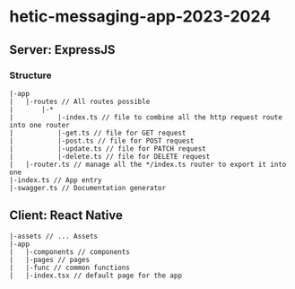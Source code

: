 # hetic-messaging-app-2023-2024

## Server: ExpressJS

### Structure

```
|-app
|   |-routes // All routes possible
|       |-*
|           |-index.ts // file to combine all the http request route into one router
|           |-get.ts // file for GET request
|           |-post.ts // file for POST request
|           |-update.ts // file for PATCH request
|           |-delete.ts // file for DELETE request
|   |-router.ts // manage all the */index.ts router to export it into one
|-index.ts // App entry
|-swagger.ts // Documentation generator
```

## Client: React Native

```
|-assets // ... Assets
|-app
|   |-components // components
|   |-pages // pages
|   |-func // common functions
|   |-index.tsx // default page for the app
```